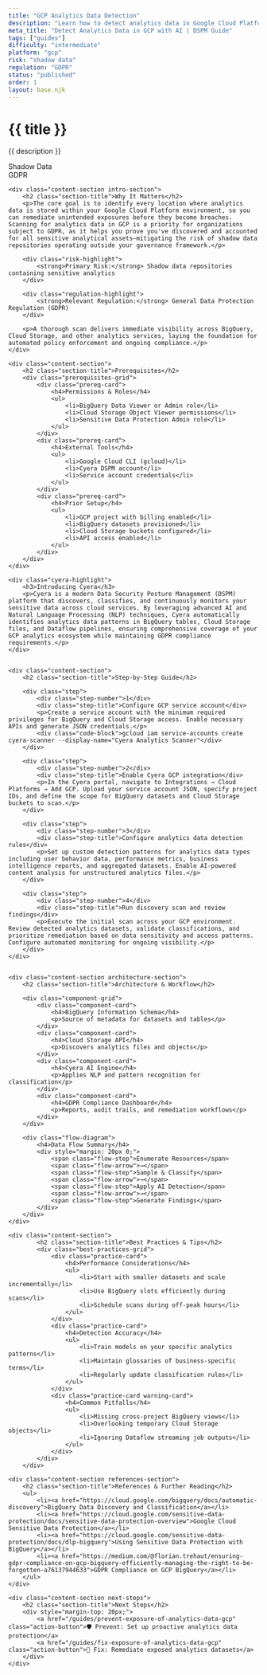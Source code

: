 ```yaml
---
title: "GCP Analytics Data Detection"
description: "Learn how to detect analytics data in Google Cloud Platform environments. Follow step-by-step guidance for GDPR compliance."
meta_title: "Detect Analytics Data in GCP with AI | DSPM Guide"
tags: ["guides"]
difficulty: "intermediate"
platform: "gcp"
risk: "shadow data"
regulation: "GDPR"
status: "published"
order: 1
layout: base.njk
---
```


<div class="container">
    <div class="header">
        <h1>{{ title }}</h1>
        <p>{{ description }}</p>
        <div class="badge">Shadow Data</div>
        <div class="badge regulation">GDPR</div>
    </div>

    <div class="content-section intro-section">
        <h2 class="section-title">Why It Matters</h2>
        <p>The core goal is to identify every location where analytics data is stored within your Google Cloud Platform environment, so you can remediate unintended exposures before they become breaches. Scanning for analytics data in GCP is a priority for organizations subject to GDPR, as it helps you prove you've discovered and accounted for all sensitive analytical assets—mitigating the risk of shadow data repositories operating outside your governance framework.</p>
        
        <div class="risk-highlight">
            <strong>Primary Risk:</strong> Shadow data repositories containing sensitive analytics
        </div>
        
        <div class="regulation-highlight">
            <strong>Relevant Regulation:</strong> General Data Protection Regulation (GDPR)
        </div>
        
        <p>A thorough scan delivers immediate visibility across BigQuery, Cloud Storage, and other analytics services, laying the foundation for automated policy enforcement and ongoing compliance.</p>
    </div>

    <div class="content-section">
        <h2 class="section-title">Prerequisites</h2>
        <div class="prerequisites-grid">
            <div class="prereq-card">
                <h4>Permissions & Roles</h4>
                <ul>
                    <li>BigQuery Data Viewer or Admin role</li>
                    <li>Cloud Storage Object Viewer permissions</li>
                    <li>Sensitive Data Protection Admin role</li>
                </ul>
            </div>
            <div class="prereq-card">
                <h4>External Tools</h4>
                <ul>
                    <li>Google Cloud CLI (gcloud)</li>
                    <li>Cyera DSPM account</li>
                    <li>Service account credentials</li>
                </ul>
            </div>
            <div class="prereq-card">
                <h4>Prior Setup</h4>
                <ul>
                    <li>GCP project with billing enabled</li>
                    <li>BigQuery datasets provisioned</li>
                    <li>Cloud Storage buckets configured</li>
                    <li>API access enabled</li>
                </ul>
            </div>
        </div>
    </div>
	
    <div class="cyera-highlight">
        <h3>Introducing Cyera</h3>
        <p>Cyera is a modern Data Security Posture Management (DSPM) platform that discovers, classifies, and continuously monitors your sensitive data across cloud services. By leveraging advanced AI and Natural Language Processing (NLP) techniques, Cyera automatically identifies analytics data patterns in BigQuery tables, Cloud Storage files, and Dataflow pipelines, ensuring comprehensive coverage of your GCP analytics ecosystem while maintaining GDPR compliance requirements.</p>
    </div>
	

    <div class="content-section">
        <h2 class="section-title">Step-by-Step Guide</h2>
        
        <div class="step">
            <div class="step-number">1</div>
            <div class="step-title">Configure GCP service account</div>
            <p>Create a service account with the minimum required privileges for BigQuery and Cloud Storage access. Enable necessary APIs and generate JSON credentials.</p>
            <div class="code-block">gcloud iam service-accounts create cyera-scanner --display-name="Cyera Analytics Scanner"</div>
        </div>

        <div class="step">
            <div class="step-number">2</div>
            <div class="step-title">Enable Cyera GCP integration</div>
            <p>In the Cyera portal, navigate to Integrations → Cloud Platforms → Add GCP. Upload your service account JSON, specify project IDs, and define the scope for BigQuery datasets and Cloud Storage buckets to scan.</p>
        </div>

        <div class="step">
            <div class="step-number">3</div>
            <div class="step-title">Configure analytics data detection rules</div>
            <p>Set up custom detection patterns for analytics data types including user behavior data, performance metrics, business intelligence reports, and aggregated datasets. Enable AI-powered content analysis for unstructured analytics files.</p>
        </div>

        <div class="step">
            <div class="step-number">4</div>
            <div class="step-title">Run discovery scan and review findings</div>
            <p>Execute the initial scan across your GCP environment. Review detected analytics datasets, validate classifications, and prioritize remediation based on data sensitivity and access patterns. Configure automated monitoring for ongoing visibility.</p>
        </div>
    </div>


    <div class="content-section architecture-section">
        <h2 class="section-title">Architecture & Workflow</h2>
        
        <div class="component-grid">
            <div class="component-card">
                <h4>BigQuery Information Schema</h4>
                <p>Source of metadata for datasets and tables</p>
            </div>
            <div class="component-card">
                <h4>Cloud Storage API</h4>
                <p>Discovers analytics files and objects</p>
            </div>
            <div class="component-card">
                <h4>Cyera AI Engine</h4>
                <p>Applies NLP and pattern recognition for classification</p>
            </div>
            <div class="component-card">
                <h4>GDPR Compliance Dashboard</h4>
                <p>Reports, audit trails, and remediation workflows</p>
            </div>
        </div>

        <div class="flow-diagram">
            <h4>Data Flow Summary</h4>
            <div style="margin: 20px 0;">
                <span class="flow-step">Enumerate Resources</span>
                <span class="flow-arrow">→</span>
                <span class="flow-step">Sample & Classify</span>
                <span class="flow-arrow">→</span>
                <span class="flow-step">Apply AI Detection</span>
                <span class="flow-arrow">→</span>
                <span class="flow-step">Generate Findings</span>
            </div>
        </div>
    </div>

	<div class="content-section">
	        <h2 class="section-title">Best Practices & Tips</h2>
	        <div class="best-practices-grid">
	            <div class="practice-card">
	                <h4>Performance Considerations</h4>
	                <ul>
	                    <li>Start with smaller datasets and scale incrementally</li>
	                    <li>Use BigQuery slots efficiently during scans</li>
	                    <li>Schedule scans during off-peak hours</li>
	                </ul>
	            </div>
	            <div class="practice-card">
	                <h4>Detection Accuracy</h4>
	                <ul>
	                    <li>Train models on your specific analytics patterns</li>
	                    <li>Maintain glossaries of business-specific terms</li>
	                    <li>Regularly update classification rules</li>
	                </ul>
	            </div>
	            <div class="practice-card warning-card">
	                <h4>Common Pitfalls</h4>
	                <ul>
	                    <li>Missing cross-project BigQuery views</li>
	                    <li>Overlooking temporary Cloud Storage objects</li>
	                    <li>Ignoring Dataflow streaming job outputs</li>
	                </ul>
	            </div>
	        </div>
	    </div>

    <div class="content-section references-section">
        <h2 class="section-title">References & Further Reading</h2>
        <ul>
            <li><a href="https://cloud.google.com/bigquery/docs/automatic-discovery">BigQuery Data Discovery and Classification</a></li>
            <li><a href="https://cloud.google.com/sensitive-data-protection/docs/sensitive-data-protection-overview">Google Cloud Sensitive Data Protection</a></li>
            <li><a href="https://cloud.google.com/sensitive-data-protection/docs/dlp-bigquery">Using Sensitive Data Protection with BigQuery</a></li>
            <li><a href="https://medium.com/@florian.trehaut/ensuring-gdpr-compliance-on-gcp-bigquery-efficiently-managing-the-right-to-be-forgotten-a76137944633">GDPR Compliance on GCP BigQuery</a></li>
        </ul>
    </div>

    <div class="content-section next-steps">
        <h2 class="section-title">Next Steps</h2>
        <div style="margin-top: 20px;">
            <a href="/guides/prevent-exposure-of-analytics-data-gcp" class="action-button">🛡️ Prevent: Set up proactive analytics data protection</a>
            <a href="/guides/fix-exposure-of-analytics-data-gcp" class="action-button">🔧 Fix: Remediate exposed analytics datasets</a>
        </div>
    </div>
</div>